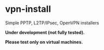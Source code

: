 # vpn-install
Simple PPTP, L2TP/IPsec, OpenVPN installers

**Under development (not fully tested).**

**Please test only on virtual machines.**
